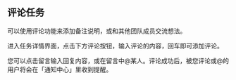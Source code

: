 ## 评论任务

可以使用评论功能来添加备注说明，或和其他团队成员交流想法。

进入任务详情界面，点击下方评论按钮，输入评论的内容，回车即可添加评论。

您可以点击留言输入回复内容，或在留言中@某人。评论成功后，被您评论或@的用户将会在「通知中心」里收到提醒。